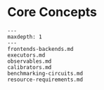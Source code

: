 # Core Concepts

```{toctree}
---
maxdepth: 1
---
frontends-backends.md
executors.md
observables.md
calibrators.md
benchmarking-circuits.md
resource-requirements.md
```
